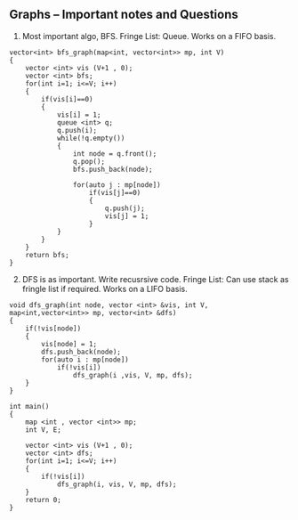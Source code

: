 ## Graphs – Important notes and Questions

1) Most important algo, BFS. 
Fringe List: Queue. Works on a FIFO basis. 
```
vector<int> bfs_graph(map<int, vector<int>> mp, int V)
{
    vector <int> vis (V+1 , 0);
    vector <int> bfs;
    for(int i=1; i<=V; i++)
    {
        if(vis[i]==0)
        {
            vis[i] = 1;
            queue <int> q;
            q.push(i);
            while(!q.empty())
            {
                int node = q.front();
                q.pop();
                bfs.push_back(node);

                for(auto j : mp[node])
                    if(vis[j]==0)
                    {
                        q.push(j);
                        vis[j] = 1;
                    }
            }
        }
    }
    return bfs;
}
```

2) DFS is as important. Write recusrsive code. 
Fringe List: Can use stack as fringle list if required. Works on a LIFO basis. 
```
void dfs_graph(int node, vector <int> &vis, int V, map<int,vector<int>> mp, vector<int> &dfs)
{
    if(!vis[node])
    {
        vis[node] = 1;
        dfs.push_back(node);
        for(auto i : mp[node])
            if(!vis[i])
                dfs_graph(i ,vis, V, mp, dfs);
    }
}

int main() 
{
    map <int , vector <int>> mp;
    int V, E;
 
    vector <int> vis (V+1 , 0);
    vector <int> dfs;
    for(int i=1; i<=V; i++)
    {
        if(!vis[i])
            dfs_graph(i, vis, V, mp, dfs);
    }
    return 0;
}

```
